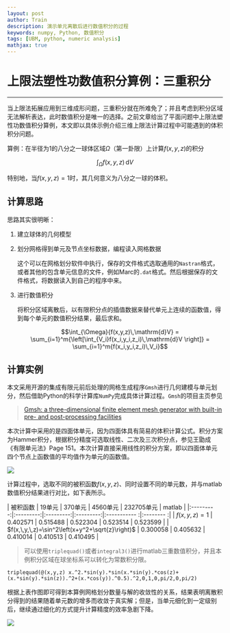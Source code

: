 ```yaml
---
layout: post
author: Train
description: 演示单元离散后进行数值积分的过程
keywords: numpy, Python, 数值积分
tags: [UBM, python, numeric analysis]
mathjax: true
---
```


# 上限法塑性功数值积分算例：三重积分

---

当上限法拓展应用到三维成形问题，三重积分就在所难免了；并且考虑到积分区域无法解析表达，此时数值积分是唯一的选择。之前文章给出了平面问题中上限法塑性功数值积分算例，本文即以具体示例介绍三维上限法计算过程中可能遇到的体积积分问题。

算例：在半径为1的八分之一球体区域$\Omega$（第一卦限）上计算$f(x,y,z)$的积分

$$\int_{\Omega}{f(x,y,z)\,\mathrm{d}V}$$

特别地，当$f(x,y,z)=1$时，其几何意义为八分之一球的体积。

## 计算思路

思路其实很明晰：

1. 建立球体的几何模型

2. 划分网格得到单元及节点坐标数据，编程读入网格数据

    这个可以在网格划分软件中执行，保存的文件格式选取通用的`Nastran`格式，或者其他的包含单元信息的文件，例如Marc的`.dat`格式。然后根据保存的文件格式，将数据读入到自己的程序中来。

3. 进行数值积分

    将积分区域离散后，以有限积分点的插值数据来替代单元上连续的函数值，得到每个单元的数值积分结果，最后求和。

    $$\int_{\Omega}{f(x,y,z)\,\mathrm{d}V} = \sum_{i=1}^m{\left[\int_{V_i}f(x_i,y_i,z_i)\,\mathrm{d}V \right]} = \sum_{i=1}^m{f(x_i,y_i,z_i)\,V_i}$$

## 计算实例

本文采用开源的集成有限元前后处理的网格生成程序`Gmsh`进行几何建模与单元划分，然后借助Python的科学计算库`NumPy`完成具体计算过程。`Gmsh`的项目主页参见

> [Gmsh: a three-dimensional finite element mesh generator with built-in pre- and post-processing facilities](http://www.geuz.org/gmsh/)

本次计算中采用的是四面体单元，因为四面体具有简易的体积计算公式。积分方案为Hammer积分，根据积分精度可选取线性、二次及三次积分点，参见王勖成《有限单元法》Page 151。本次计算直接采用线性的积分方案，即以四面体单元四个节点上函数值的平均值作为单元的函数值。

![](images/2014-12-24-01.jpg)


计算过程中，选取不同的被积函数$f(x,y,z)$、同时设置不同的单元数，并与matlab数值积分结果进行对比，如下表所示。

| 被积函数  |   19单元  |  370单元  | 4560单元  | 232705单元    | matlab    |
|:---------:|:---------:|:---------:|:---------:|:-----------  :|:-------- :|
| $f(x,\,y,\,z)=1$       | 0.402571  | 0.515488  | 0.522304  | 0.523514      | 0.523599  |
| $f(x,\,y,\,z)=\sin^2\left(x+y^2+\sqrt{z}\right)$       | 0.300058  | 0.405632  | 0.410014  | 0.410513      | 0.410495  |

> 可以使用`triplequad()`或者`integral3()`进行matlab三重数值积分，并且本例积分区域在球坐标系可以转化为常数积分限。


    triplequad(@(x,y,z) x.^2.*sin(y).*sin(x.*sin(y).*cos(z)+(x.*sin(y).*sin(z)).^2+(x.*cos(y)).^0.5).^2,0,1,0,pi/2,0,pi/2)

根据上表作图即可得到本算例网格划分数量与解的收敛性的关系，结果表明离散积分得到的结果随着单元数的增多而收敛于真实解；但是，当单元细化到一定级别后，继续通过细化的方式提升计算精度的效率急剧下降。

![](images/2014-12-24-02.jpg)